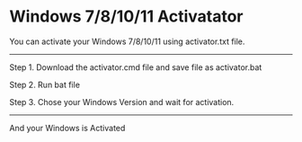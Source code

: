# Windows 7/8/10/11 Activatator
You can activate your Windows 7/8/10/11 using activator.txt file. 

*****************************************************************************************
Step 1. Download the activator.cmd file and save file as activator.bat 

Step 2. Run bat file 

Step 3. Chose your Windows Version and wait for activation.

*****************************************************************************************

And your Windows is Activated
